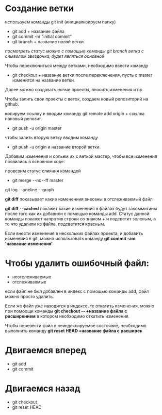 # Создание ветки

используем команды git init (инициализируем папку)
* git add + название файла
* git commit -m "initial commit"
* git branch + название новой ветки

*посмотреть статус можно с помощью команды git branch
ветка с символом звездочка, будет являться основной*

Чтобы переключиться между ветками, необходимо ввести команду
* git checkout + название ветки
после переключения, пусть с master изменится на название ветки.

Далее можно создавать новые проекты, вносить изменения и пр.

Чтобы залить свои проекты с веток, создаем новый репозиторий на github.

копируем ссылку и вводим команду git remote add origin + ссылка нановый репозит. 
* git push -u origin master

чтобы залить вторую ветку вводим команду 
* git push -u origin и название второй ветки.

Добавим изменения и сольем их с веткой мастер, чтобы все изменения появились в основном коде. 

проверим статус слияния командой 
* git merge --no--ff master

git log --oneline --graph

**git diff** показывает какие изменениия внесены в отслеживаемый файл

**git diff --cached** покажет какие изменения в файлах будут закоммитины после того как их добавили с помощью команды add. Статус данной команды покажет напротив строки со знаком + и подсветит зеленым, а то что удалили из файла, подсветится красным.

Если внести изменения в нескольких файлах проекта, и добавить изменеиия в git, можно использовать команду **git commit -am 'название изменения'**

# Чтобы удалить ошибочный файл:
- неотслеживаемые
- отслеживаемые

если файл не был добавлен в индекс с помощью команды add, файл можно просто удалить.

Если же файл уже находится в индексе, то откатить изменения, можно при помоощи команды **git checkout -- +название файла с расширением** в котором необходимо откатить изменения.

Чтобы перевести файл в неиндексируемое состояние, необходимо выполнить команду **git reset HEAD +название файла с расширен**

# Двигаемся вперед
* git add
* git commit

# Двигаемся назад
* git checkout
* git reset HEAD




